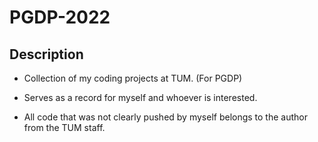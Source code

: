 # PGDP-2022
## Description
- Collection of my coding projects at TUM. (For PGDP)


- Serves as a record for myself and whoever is interested. 


- All code that was not clearly pushed by myself belongs to the author from the TUM staff.
